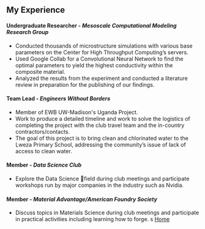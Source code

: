## My Experience

#### **Undergraduate Researcher - *Mesoscale Computational Modeling Research Group*** 
- Conducted thousands of microstructure simulations with various base parameters on the Center for High Throughput Computing’s servers.
- Used Google Collab for a Convolutional Neural Network to find the optimal parameters to yield the highest conductivity within the composite material.
- Analyzed the results from the experiment and conducted a literature review in preparation for the publishing of our findings.

#### **Team Lead - *Engineers Without Borders***
- Member of EWB UW-Madison's Uganda Project. 
- Work to produce a detailed timeline and work to solve the logistics of completing the project with the club travel team and the in-country contractors/contacts. 
- The goal of this project is to bring clean and chlorinated water to the Lweza Primary School, addressing the community’s issue of lack of access to clean water.

#### **Member - *Data Science Club***
- Explore the Data Science field during club meetings and participate workshops run by major companies in the industry such as Nvidia.

#### **Member - *Material Advantage/American Foundry Society***
- Discuss topics in Materials Science during club meetings and participate in practical activities including learning how to forge.
s
[Home](/)
